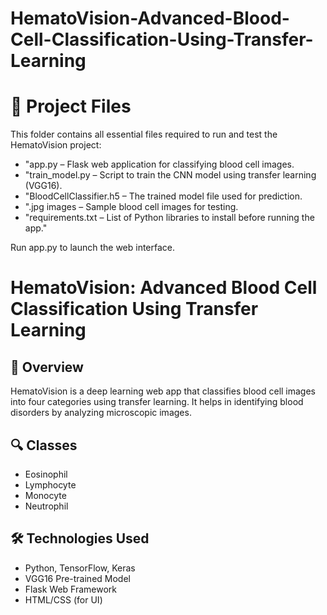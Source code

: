 # HematoVision-Advanced-Blood-Cell-Classification-Using-Transfer-Learning
# 📁 Project Files

This folder contains all essential files required to run and test the HematoVision project:

- "app.py – Flask web application for classifying blood cell images.
- "train_model.py – Script to train the CNN model using transfer learning (VGG16).
- "BloodCellClassifier.h5 – The trained model file used for prediction.
- ".jpg images – Sample blood cell images for testing.
- "requirements.txt – List of Python libraries to install before running the app."

Run app.py to launch the web interface.

# HematoVision: Advanced Blood Cell Classification Using Transfer Learning

## 🧠 Overview
HematoVision is a deep learning web app that classifies blood cell images into four categories using transfer learning. It helps in identifying blood disorders by analyzing microscopic images.

## 🔍 Classes
- Eosinophil
- Lymphocyte
- Monocyte
- Neutrophil

## 🛠 Technologies Used
- Python, TensorFlow, Keras
- VGG16 Pre-trained Model
- Flask Web Framework
- HTML/CSS (for UI)

